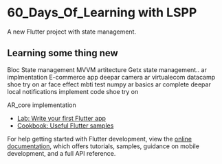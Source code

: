 # 60_Days_Of_Learning with LSPP

A new Flutter project with state management.

## Learning some thing new
Bloc State management
MVVM artitecture
Getx state management..
ar implmentation
E-commerce app
deepar
camera ar
virtualecom
datacamp
shoe try on
ar face effect
mbti test
numpy
ar basics
ar complete
deepar
local notifications
implement code
shoe try on

AR_core implementation

- [Lab: Write your first Flutter app](https://docs.flutter.dev/get-started/codelab)
- [Cookbook: Useful Flutter samples](https://docs.flutter.dev/cookbook)

For help getting started with Flutter development, view the
[online documentation](https://docs.flutter.dev/), which offers tutorials,
samples, guidance on mobile development, and a full API reference.
